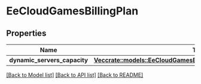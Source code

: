 # EeCloudGamesBillingPlan

## Properties

Name | Type | Description | Notes
------------ | ------------- | ------------- | -------------
**dynamic_servers_capacity** | [**Vec<crate::models::EeCloudGamesBillingDynamicServersCapacityRegion>**](EeCloudGamesBillingDynamicServersCapacityRegion.md) |  | 

[[Back to Model list]](../README.md#documentation-for-models) [[Back to API list]](../README.md#documentation-for-api-endpoints) [[Back to README]](../README.md)


